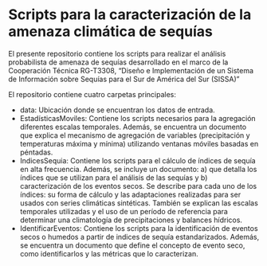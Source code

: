 # Scripts para la caracterización de la amenaza climática de sequías 


El presente repositorio contiene los scripts para realizar el análisis probabilista de amenaza de sequías desarrollado en el marco de la Cooperación Técnica RG-T3308, “Diseño e Implementación de un Sistema de Información sobre Sequías para el Sur de América del Sur (SISSA)”  

El repositorio contiene cuatro carpetas principales: 

* data: Ubicación donde se encuentran los datos de entrada.
* EstadísticasMoviles: Contiene los scripts necesarios para la agregación diferentes escalas temporales. Además, se encuentra un documento que explica el mecanismo de agregación de variables (precipitación y temperaturas máxima y mínima) utilizando ventanas móviles basadas en péntadas.
* IndicesSequia: Contiene los scripts para el cálculo de índices de sequía en alta frecuencia. Además, se incluye un documento: a) que detalla los índices que se utilizan para el análisis de las sequías y b) caracterización de los eventos secos. Se describe para cada uno de los índices: su forma de cálculo y las adaptaciones realizadas para ser usados con series climáticas sintéticas. También se explican las escalas temporales utilizadas y el uso de un período de referencia para determinar una climatología de precipitaciones y balances hídricos. 
* IdentificarEventos: Contiene los scripts para la identificación de eventos secos o humedos a partir de indices de sequía estandarizados. Además, se encuentra un documento que  define el concepto de evento seco, como identificarlos y las métricas que lo caracterizan.

